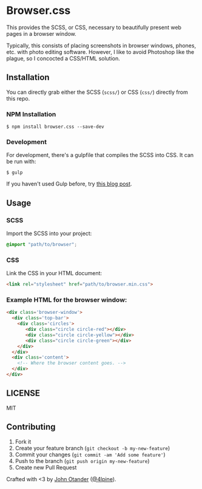 # Browser.css

This provides the SCSS, or CSS, necessary to beautifully present web pages in a browser window.

Typically, this consists of placing screenshots in browser windows, phones, etc. with photo 
editing software. However, I like to avoid Photoshop like the plague, so I concocted a 
CSS/HTML solution.

## Installation

You can directly grab either the SCSS (`scss/`) or CSS (`css/`) directly from this repo.

### NPM Installation

```
$ npm install browser.css --save-dev
```

### Development

For development, there's a gulpfile that compiles the SCSS into CSS. It can be run with:

```
$ gulp
```

If you haven't used Gulp before, try 
[this blog post](http://johnotander.com/front-end-development/2014/08/08/build-tasks-with-gulpjs/).

## Usage

### SCSS

Import the SCSS into your project:

```scss
@import "path/to/browser";
```

### CSS

Link the CSS in your HTML document:

```html
<link rel="stylesheet" href="path/to/browser.min.css">
```

### Example HTML for the browser window:

```html
<div class='browser-window'>
  <div class='top-bar'>
    <div class='circles'>
       <div class="circle circle-red"></div>
       <div class="circle circle-yellow"></div>
       <div class="circle circle-green"></div>
    </div>
  </div>
  <div class='content'>
    <!-- Where the browser content goes. -->
  </div>
</div>
```

## LICENSE

MIT

## Contributing

1. Fork it
2. Create your feature branch (`git checkout -b my-new-feature`)
3. Commit your changes (`git commit -am 'Add some feature'`)
4. Push to the branch (`git push origin my-new-feature`)
5. Create new Pull Request

Crafted with <3 by [John Otander](http://johnotander.com) ([@4lpine](https://twitter.com/4lpine)).
